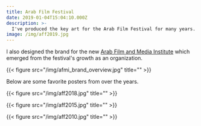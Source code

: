 ```yaml
---
title: Arab Film Festival
date: 2019-01-04T15:04:10.000Z
description: >-
  I've produced the key art for the Arab Film Festival for many years. This year's artwork explores the relationship between the objective gaze of the camera and the layered, subjective reality of the world it attepts to capture. Several films this year are from North African countries, so the traditional patterned tiles of the region formed the visual basis of the design.
image: /img/aff2019.jpg
---
```


I also designed the brand for the new [Arab Film and Media Institute](https://arabfilminstitute.org) which emerged from the festival's growth as an organization.

{{< figure src="/img/afmi_brand_overview.jpg" title="" >}}

Below are some favorite posters from over the years.

{{< figure src="/img/aff2018.jpg" title="" >}}

{{< figure src="/img/aff2015.jpg" title="" >}}

{{< figure src="/img/aff2010.jpg" title="" >}}